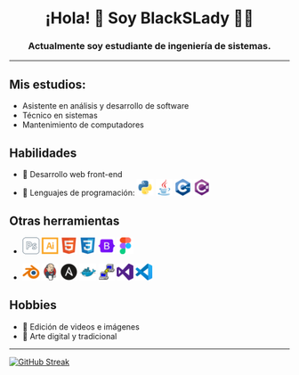 <div>
  <h1 align = "center"> ¡Hola! 👋 Soy BlackSLady 👩‍💻 </h1>

  <h3 align= "center"> Actualmente soy estudiante de ingeniería de sistemas. </h3>
  
  ---
  ## Mis estudios:
  - Asistente en análisis y desarrollo de software
  - Técnico en sistemas
  - Mantenimiento de computadores

  ## Habilidades
  - 🌺 Desarrollo web front-end
  - 🌺 Lenguajes de programación: 
    <img src= "https://github.com/devicons/devicon/blob/master/icons/python/python-original.svg" 
         title=[Python] width= "30" height= "30" alt= "Python" />
    <img src= "https://github.com/devicons/devicon/blob/master/icons/java/java-original.svg" 
         title=[Java] width= "30" height= "30" alt= "Java" />
    <img src= "https://github.com/devicons/devicon/blob/master/icons/cplusplus/cplusplus-original.svg" 
         title=[C++]  width= "30" height= "30" alt= "C++" /> 
    <img src= "https://github.com/devicons/devicon/blob/master/icons/csharp/csharp-original.svg" 
         title=[C#]   width= "30" height= "30" alt= "C#" /> 
  
  ## Otras herramientas
  -  <img src= "https://github.com/devicons/devicon/blob/master/icons/photoshop/photoshop-line.svg" 
         title=[Photoshop]  width= "30" height= "30" alt= "Photoshop" /> 
      <img src= "https://github.com/devicons/devicon/blob/master/icons/illustrator/illustrator-line.svg" 
         title=[Illustrator]  width= "30" height= "30" alt= "Illustrator" /> 
      <img src= "https://github.com/devicons/devicon/blob/master/icons/html5/html5-original.svg" 
         title=[HTML5]  width= "30" height= "30" alt= "HTML5" /> 
      <img src= "https://github.com/devicons/devicon/blob/master/icons/css3/css3-original.svg" 
         title=[CSS]  width= "30" height= "30" alt= "CSS" /> 
      <img src= "https://github.com/devicons/devicon/blob/master/icons/bootstrap/bootstrap-original.svg" 
         title=[Bootstrap]  width= "30" height= "30" alt= "Bootstrap" /> 
      <img src= "https://github.com/devicons/devicon/blob/master/icons/figma/figma-original.svg" 
         title=[Figma]  width= "30" height= "30" alt= "figma" /> 
  
   -  <img src="https://github.com/devicons/devicon/blob/master/icons/blender/blender-original.svg"
         title= [Blender] width="30" height="30" alt= "Blender"/>
      <img src="https://github.com/devicons/devicon/blob/master/icons/jenkins/jenkins-original.svg"
         title= [Jenkins] width="30" height="30" alt= "jenkins"/>
      <img src="https://github.com/devicons/devicon/blob/master/icons/ansible/ansible-original.svg"
         title= [Ansible] width="30" height="30" alt= "Ansible"/>
      <img src="https://github.com/devicons/devicon/blob/master/icons/docker/docker-original.svg"
         title= [Docker] width="30" height="30" alt= "Docker"/>
      <img src="https://github.com/devicons/devicon/blob/master/icons/putty/putty-original.svg"
         title= [PutTy] width="30" height="30" alt= "PutTy"/>
      <img src="https://github.com/devicons/devicon/blob/master/icons/visualstudio/visualstudio-plain.svg"
         title= [VisualStudio] width="30" height="30" alt= "Visual Studio"/>
      <img src="https://github.com/devicons/devicon/blob/master/icons/vscode/vscode-original.svg"
         title= [VisualStudioCode] width="30" height="30" alt= "Visual Studio Code"/>
  

  ## Hobbies
  - 🌺 Edición de videos e imágenes
  - 🌺 Arte digital y tradicional
  ---
  [![GitHub Streak](https://streak-stats.demolab.com?user=BlackSLady&theme=violet-punch&locale=es&card_width=490)](https://git.io/streak-stats)
  
</div>

<!--
**BlackSLady/BlackSLady** is a ✨ _special_ ✨ repository because its `README.md` (this file) appears on your GitHub profile.

Here are some ideas to get you started:

- 🔭 I’m currently working on ...
- 🌱 I’m currently learning ...
- 👯 I’m looking to collaborate on ...
- 🤔 I’m looking for help with ...
- 💬 Ask me about ...
- 📫 How to reach me: ...
- 😄 Pronouns: ...
- ⚡ Fun fact: ...
-->
